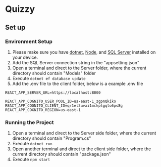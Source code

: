 # Quizzy

## Set up

### Environment Setup

1. Please make sure you have [dotnet](https://dotnet.microsoft.com/en-us/download), [Node](https://nodejs.org/en/download/), and [SQL Server](https://www.microsoft.com/en-us/sql-server/sql-server-downloads) installed on your device.
2. Add the SQL Server connection string in the "appsetting.json"
3. Open a terminal and direct to the Server folder, where the current directory should contain "Models" folder
4. Execute `dotnet ef database update`
5. Add the .env file to the client folder, below is a example .env file

```
REACT_APP_SERVER_URL=https://localhost:8000

REACT_APP_COGNITO_USER_POOL_ID=us-east-1_zgpnQkiko
REACT_APP_COGNITO_CLIENT_ID=qr1el3uvai1mckplgqto6ps8g
REACT_APP_COGNITO_REGION=us-east-1
```

### Running the Project

1. Open a terminal and direct to the Server side folder, where the current directory should contain "Program.cs"
2. Execute `dotnet run`
3. Open another terminal and direct to the client side folder, where the current directory should contain "package.json"
4. Execute `npm start`